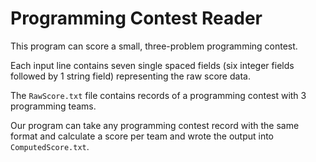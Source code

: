 # Programming Contest Reader 

This program can score a small, three-problem programming contest.

Each input line contains 
seven single spaced fields (six integer fields followed by 1 string field) representing the raw 
score data. 

The ```RawScore.txt``` file contains records of a programming contest with 3 programming teams. 

Our program can take any programming contest record with the same format and calculate a score per team and wrote the output into ```ComputedScore.txt```.


